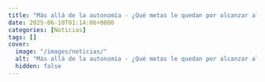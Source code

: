 ```yaml
---
title: "Más allá de la autonomía - ¿Qué metas le quedan por alcanzar al coche eléctrico en España?"
date: 2025-06-10T01:14:06+0000
categories: [Noticias]
tags: []
cover:
  image: "/images/noticias/"
  alt: "Más allá de la autonomía - ¿Qué metas le quedan por alcanzar al coche eléctrico en España?"
  hidden: false
---
```



